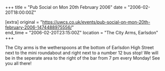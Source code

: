 +++
title = "Pub Social on Mon 20th February 2006"
date = "2006-02-20T18:00:00Z"

[extra]
original = "https://uwcs.co.uk/events/pub-social-on-mon-20th-february-2006-1474488975556/"    
end_time = "2006-02-20T23:15:00Z"
location = "The City Arms, Earlsdon"
+++

The City arms is the wetherspoons at the bottom of Earlsdon High Street next to the mini roundabout and right next to a number 12 bus stop\! We will be in the seperate area to the right of the bar from 7 pm every Monday\! See you all there\!

